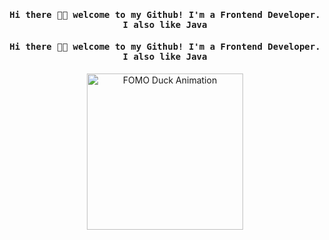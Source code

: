 <h4 align="center"><samp> Hi there 👋🏾  welcome to my Github! I'm a Frontend Developer. I also like Java </samp></h4>
<h4 align="center"><samp> Hi there 👋🏾  welcome to my Github! I'm a Frontend Developer. I also like Java  </samp></h4>

<p align="center">
  <img width="250"  style="border-radius: 15 src="https://media.giphy.com/media/HzPtbOKyBoBFsK4hyc/giphy.gif" alt="FOMO Duck Animation">
</p>

 

